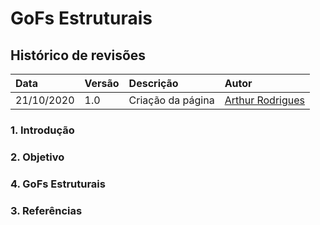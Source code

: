# **GoFs Estruturais**

## Histórico de revisões

| Data       | Versão | Descrição         | Autor                                             |
| :--------- | :----- | :---------------- | :------------------------------------------------ |
| 21/10/2020 | 1.0    | Criação da página | [Arthur Rodrigues](https://github.com/arthurarp) |

### 1. Introdução

### 2. Objetivo

### 4. GoFs Estruturais

### 3. Referências
